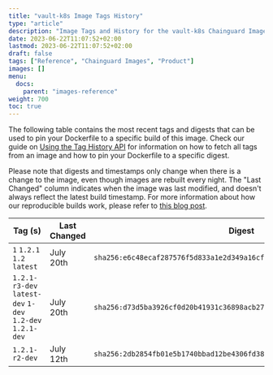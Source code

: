 ```yaml
---
title: "vault-k8s Image Tags History"
type: "article"
description: "Image Tags and History for the vault-k8s Chainguard Image"
date: 2023-06-22T11:07:52+02:00
lastmod: 2023-06-22T11:07:52+02:00
draft: false
tags: ["Reference", "Chainguard Images", "Product"]
images: []
menu:
  docs:
    parent: "images-reference"
weight: 700
toc: true
---
```


The following table contains the most recent tags and digests that can be used to pin your Dockerfile to a specific build of this image. Check our guide on [Using the Tag History API](/chainguard/chainguard-images/using-the-tag-history-api/) for information on how to fetch all tags from an image and how to pin your Dockerfile to a specific digest.

Please note that digests and timestamps only change when there is a change to the image, even though images are rebuilt every night. The "Last Changed" column indicates when the image was last modified, and doesn't always reflect the latest build timestamp. For more information about how our reproducible builds work, please refer to [this blog post](https://www.chainguard.dev/unchained/reproducing-chainguards-reproducible-image-builds).

| Tag (s)                                                    | Last Changed | Digest                                                                    |
|------------------------------------------------------------|--------------|---------------------------------------------------------------------------|
|  `1` `1.2.1` `1.2` `latest`                                | July 20th    | `sha256:e6c48ecaf287576f5d833a1e2d349a16cfe393e0bb844b77e798df07f44fd520` |
|  `1.2.1-r3-dev` `latest-dev` `1-dev` `1.2-dev` `1.2.1-dev` | July 20th    | `sha256:d73d5ba3926cf0d20b41931c36898acb27d831489b5f221302f0d6e3f3fd081c` |
|  `1.2.1-r2-dev`                                            | July 12th    | `sha256:2db2854fb01e5b1740bbad12be4306fd3816bb54625054b4c53d87d5475eb732` |
